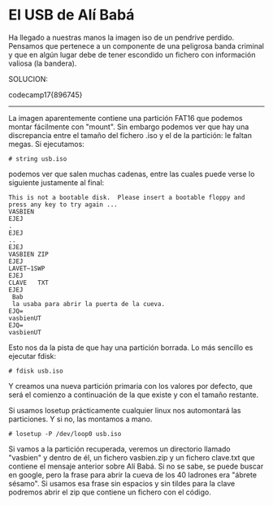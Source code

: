 # El USB de Alí Babá

Ha llegado a nuestras manos la imagen iso de un pendrive perdido. Pensamos que
pertenece a un componente de una peligrosa banda criminal y que en algún lugar
debe de tener escondido un fichero con información valiosa (la bandera).

SOLUCION:

codecamp17{896745}

---------------------------------------------

La imagen aparentemente contiene una partición FAT16 que podemos montar
fácilmente con "mount". Sin embargo podemos ver que hay una discrepancia
entre el tamaño del fichero .iso y el de la partición: le faltan megas.
Si ejecutamos:

```
# string usb.iso
```

podemos ver que salen muchas cadenas, entre las cuales puede verse lo 
siguiente justamente al final:

```
This is not a bootable disk.  Please insert a bootable floppy and
press any key to try again ... 
VASBIEN
EJEJ
.
EJEJ
..
EJEJ
VASBIEN ZIP 
EJEJ
LAVET~1SWP 
EJEJ
CLAVE   TXT 
EJEJ
 Bab
 la usaba para abrir la puerta de la cueva.
EJQ=
vasbienUT	
EJQ=
vasbienUT
```

Esto nos da la pista de que hay una partición borrada. Lo más sencillo es ejecutar fdisk:

```
# fdisk usb.iso
```

Y creamos una nueva partición primaria con los valores por defecto, que será el comienzo
a continuación de la que existe y con el tamaño restante.

Si usamos losetup prácticamente cualquier linux nos automontará las particiones. Y si no,
las montamos a mano.

```
# losetup -P /dev/loop0 usb.iso
```

Si vamos a la partición recuperada, veremos un directorio llamado "vasbien" y dentro de
él, un fichero vasbien.zip y un fichero clave.txt que contiene el mensaje anterior 
sobre Alí Babá. Si no se sabe, se puede buscar en google, pero la frase
para abrir la cueva de los 40 ladrones era "ábrete sésamo". Si usamos esa frase sin
espacios y sin tildes para la clave podremos abrir el zip que contiene un fichero
con el código.


